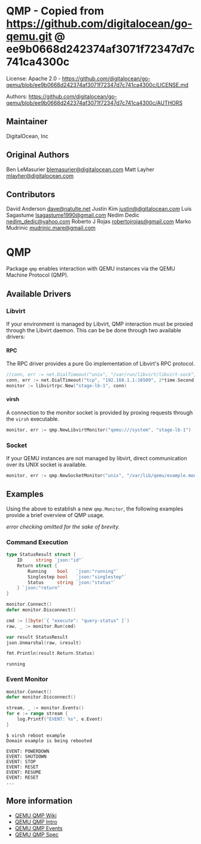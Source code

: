 # QMP - Copied from https://github.com/digitalocean/go-qemu.git @ ee9b0668d242374af3071f72347d7c741ca4300c

License: Apache 2.0 - https://github.com/digitalocean/go-qemu/blob/ee9b0668d242374af3071f72347d7c741ca4300c/LICENSE.md

Authors: https://github.com/digitalocean/go-qemu/blob/ee9b0668d242374af3071f72347d7c741ca4300c/AUTHORS

Maintainer
----------
DigitalOcean, Inc

Original Authors
----------------
Ben LeMasurier	<blemasurier@digitalocean.com>
Matt Layher	<mlayher@digitalocean.com>

Contributors
------------
David Anderson  <dave@natulte.net>
Justin Kim      <justin@digitalocean.com>
Luis Sagastume  <lsagastume1990@gmail.com>
Nedim Dedic     <nedim_dedic@yahoo.com>
Roberto J Rojas <robertojrojas@gmail.com>
Marko Mudrinic  <mudrinic.mare@gmail.com>

QMP
===

Package `qmp` enables interaction with QEMU instances via the QEMU Machine Protocol (QMP).

## Available Drivers

### Libvirt

If your environment is managed by Libvirt, QMP interaction must be proxied through the Libvirt daemon. This can be be done through two available drivers:

#### RPC

The RPC driver provides a pure Go implementation of Libvirt's RPC protocol.

```go
//conn, err := net.DialTimeout("unix", "/var/run/libvirt/libvirt-sock", 2*time.Second)
conn, err := net.DialTimeout("tcp", "192.168.1.1:16509", 2*time.Second)
monitor := libvirtrpc.New("stage-lb-1", conn)
```

#### virsh

A connection to the monitor socket is provided by proxing requests through the `virsh` executable.

```go
monitor, err := qmp.NewLibvirtMonitor("qemu:///system", "stage-lb-1")
```

### Socket

If your QEMU instances are not managed by libvirt, direct communication over its UNIX socket is available.

```go
monitor, err := qmp.NewSocketMonitor("unix", "/var/lib/qemu/example.monitor", 2*time.Second)
```

## Examples

Using the above to establish a new `qmp.Monitor`, the following examples provide a brief overview of QMP usage.

_error checking omitted for the sake of brevity._

### Command Execution
```go
type StatusResult struct {
	ID     string `json:"id"`
	Return struct {
		Running    bool   `json:"running"`
		Singlestep bool   `json:"singlestep"`
		Status     string `json:"status"`
	} `json:"return"`
}

monitor.Connect()
defer monitor.Disconnect()

cmd := []byte(`{ "execute": "query-status" }`)
raw, _ := monitor.Run(cmd)

var result StatusResult
json.Unmarshal(raw, &result)

fmt.Println(result.Return.Status)
```

```
running
```

### Event Monitor

```go
monitor.Connect()
defer monitor.Disconnect()

stream, _ := monitor.Events()
for e := range stream {
	log.Printf("EVENT: %s", e.Event)
}

```

```
$ virsh reboot example
Domain example is being rebooted
```

```
EVENT: POWERDOWN
EVENT: SHUTDOWN
EVENT: STOP
EVENT: RESET
EVENT: RESUME
EVENT: RESET
...
```

## More information

* [QEMU QMP Wiki](http://wiki.qemu.org/QMP)
* [QEMU QMP Intro](http://git.qemu.org/?p=qemu.git;a=blob_plain;f=docs/qmp-intro.txt;hb=HEAD)
* [QEMU QMP Events](http://git.qemu.org/?p=qemu.git;a=blob_plain;f=docs/qmp-events.txt;hb=HEAD)
* [QEMU QMP Spec](http://git.qemu.org/?p=qemu.git;a=blob_plain;f=docs/qmp-spec.txt;hb=HEAD)
